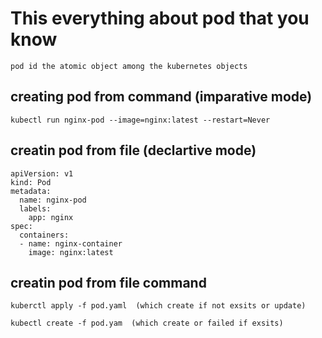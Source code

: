 # This everything about pod that you know

```
pod id the atomic object among the kubernetes objects

```

## creating pod from command (imparative mode)

```
kubectl run nginx-pod --image=nginx:latest --restart=Never

```

## creatin pod from file (declartive mode)
```
apiVersion: v1
kind: Pod
metadata:
  name: nginx-pod
  labels:
    app: nginx
spec:
  containers:
  - name: nginx-container
    image: nginx:latest

```
## creatin pod from file command 
```
kuberctl apply -f pod.yaml  (which create if not exsits or update)

kubectl create -f pod.yam  (which create or failed if exsits)

```
